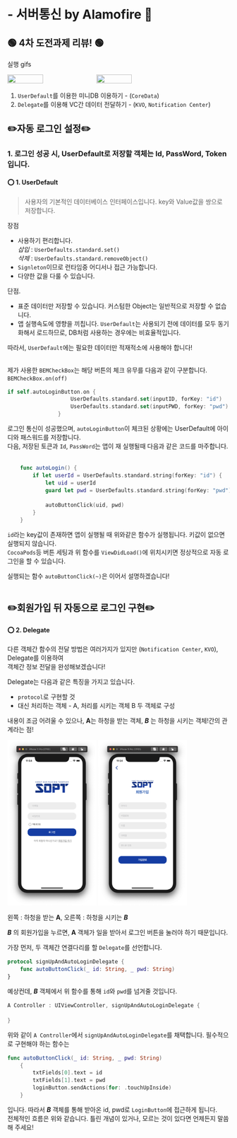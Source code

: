 # - 서버통신 by Alamofire 🎉

## 🟢 4차 도전과제 리뷰! 🟢

실행 gifs

<img src="../Screenshots/signUpandLogin.gif" width="40%" height="40%"><img src="../Screenshots/autoLogin.gif" width="40%" height="40%"> </br>

1. `UserDefault`를 이용한 미니DB 이용하기 - (`CoreData`)
2. `Delegate`를 이용해 VC간 데이터 전달하기 - (`KVO`, `Notification Center`)

## ✏️자동 로그인 설정✏️

### 1. 로그인 성공 시, UserDefault로 저장할 객체는 Id, PassWord, Token입니다.

#### ⭕️ 1. UserDefault

> 사용자의 기본적인 데이터베이스 인터페이스입니다. key와 Value값을 쌍으로 저장합니다. <br>

장점

- 사용하기 편리합니다. <br>
  _삽입_ : `UserDefaults.standard.set()` <br> _삭제_ : `UserDefaults.standard.removeObject()`
- `Signleton`이므로 런타임중 어디서나 접근 가능합니다.
- 다양한 값을 다룰 수 있습니다.

단점.

- 표준 데이터만 저장할 수 있습니다. 커스텀한 Object는 일반적으로 저장할 수 없습니다.
- 앱 실행속도에 영향을 끼칩니다. `UserDefault`는 사용되기 전에 데이터를 모두 동기화해서 로드하므로, DB처럼 사용하는 경우에는 비효율적입니다.

따라서, `UserDefault`에는 필요한 데이터만 적재적소에 사용해야 합니다!
<br><br>

제가 사용한 `BEMCheckBox`는 해당 버튼의 체크 유무를 다음과 같이 구분합니다. `BEMCheckBox.on(off)`
<br>

```swift
if self.autoLoginButton.on {
                    UserDefaults.standard.set(inputID, forKey: "id")
                    UserDefaults.standard.set(inputPWD, forKey: "pwd")
                }


```

로그인 통신이 성공했으며, `autoLoginButton`이 체크된 상황에는 UserDefault에 아이디와 패스워드를 저장합니다.<br>
다음, 저장된 토큰과 `Id`, `PassWord`는 앱이 재 실행될때 다음과 같은 코드를 마주합니다.

```swift

    func autoLogin() {
        if let userId = UserDefaults.standard.string(forKey: "id") {
            let uid = userId
            guard let pwd = UserDefaults.standard.string(forKey: "pwd") else { return }

            autoButtonClick(uid, pwd)
        }
    }

```

`id`라는 key값이 존재하면 앱이 실행될 때 위와같은 함수가 실행됩니다. 키값이 없으면 실행되지 않습니다. <br>
`CocoaPods`등 버튼 세팅과 위 함수를 `ViewDidLoad()`에 위치시키면 정상적으로 자동 로그인을 할 수 있습니다. <br>

실행되는 함수 `autoButtonClick(~)`은 이어서 설명하겠습니다! <br><br>

## ✏️회원가입 뒤 자동으로 로그인 구현✏️

#### ⭕️ 2. Delegate

다른 객체간 함수의 전달 방법은 여러가지가 있지만 (`Notification Center`, `KVO`), Delegate를 이용하여 <br> 객체간 정보 전달을 완성해보겠습니다!

Delegate는 다음과 같은 특징을 가지고 있습니다.

- `protocol`로 구현할 것
- 대신 처리하는 객체 - A, 처리를 시키는 객체 B 두 객체로 구성

내용이 조금 어려울 수 있으나, **A**는 하청을 받는 객체, **_B_** 는 하청을 시키는 객체!간의 관계라는 점!<br>

<img src="../Screenshots/viewControllerA.png" width="40%" height="40%"> <img src="../Screenshots/viewControllerB.png" width="40%" height="40%">

왼쪽 : 하청을 받는 **A**, 오른쪽 : 하청을 시키는 **_B_**

**_B_** 의 회원가입을 누르면, **A** 객체가 일을 받아서 로그인 버튼을 눌러야 하기 때문입니다.

가장 먼저, 두 객체간 연결다리를 할 `Delegate`를 선언합니다.

```swift
protocol signUpAndAutoLoginDelegate {
    func autoButtonClick(_ id: String, _ pwd: String)
}
```

예상컨데, **_B_** 객체에서 위 함수를 통해 `id`와 `pwd`를 넘겨줄 것입니다.

```swift
A Controller : UIViewController, signUpAndAutoLoginDelegate {

}
```

위와 같이 `A Controller`에서 `signUpAndAutoLoginDelegate`를 채택합니다. 필수적으로 구현해야 하는 함수는

```swift
func autoButtonClick(_ id: String, _ pwd: String)
    {
        txtFields[0].text = id
        txtFields[1].text = pwd
        loginButton.sendActions(for: .touchUpInside)
    }
```

입니다. 따라서 **_B_** 객체를 통해 받아온 id, pwd로 `LoginButton`에 접근하게 됩니다. <br>
전체적인 흐름은 위와 같습니다. 틀린 개념이 있거나, 모르는 것이 있다면 언제든지 말씀해 주세요!
